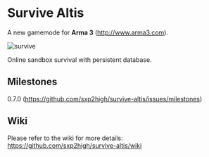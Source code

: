 Survive Altis
=============
A new gamemode for **Arma 3** (http://www.arma3.com).
  
![survive](http://arma3.cc/survive.jpg "survive")
  
Online sandbox survival with persistent database.
  
Milestones
----
0.7.0 (https://github.com/sxp2high/survive-altis/issues/milestones)
  
Wiki
----
Please refer to the wiki for more details: https://github.com/sxp2high/survive-altis/wiki